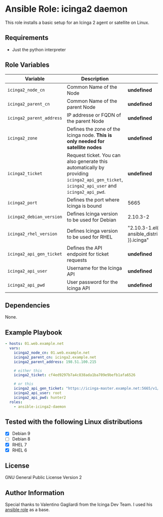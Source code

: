 Ansible Role: icinga2 daemon
=========

This role installs a basic setup for an Icinga 2 agent or satellite on Linux.

Requirements
------------

- Just the python interpreter

Role Variables
--------------

| Variable | Description | Default |
|--- | --- | --- |
| `icinga2_node_cn` | Common Name of the Node | **undefined** |
| `icinga2_parent_cn` | Common Name of the parent Node | **undefined** |
| `icinga2_parent_address` | IP addresse or FQDN of the parent Node | **undefined** |
| `icinga2_zone` | Defines the zone of the Icinga node. **This is only needed for satellite nodes** | **undefined** |
| `icinga2_ticket` | Request ticket. You can also generate this automatically by providing `icinga2_api_gen_ticket`, `icinga2_api_user` and `icinga2_api_pwd`. | **undefined** |
| `icinga2_port` | Defines the port where Icinga is bound | 5665 |
| `icinga2_debian_version` | Defines Icinga version to be used for Debian | 2.10.3-2 |
| `icinga2_rhel_version` | Defines Icinga version to be used for RHEL | "2.10.3-1.el{{ ansible_distribution_major_version }}.icinga" |
| `icinga2_api_gen_ticket` | Defines the API endpoint for ticket requests | **undefined** |
| `icinga2_api_user` | Username for the Icinga API  | **undefined** |
| `icinga2_api_pwd` | User password for the Icinga API | **undefined** |

Dependencies
------------

None.

Example Playbook
----------------

```yaml
- hosts: 01.web.example.net
  vars:
    icinga2_node_cn: 01.web.example.net
    icinga2_parent_cn: icinga2.example.net
    icinga2_parent_address: 198.51.100.215

    # either this
    icinga2_ticket: cf4ed9297b7a4c838ada1ba709e9befb1afa6526

    # or this
    icinga2_api_gen_ticket: "https://icinga-master.example.net:5665/v1/actions/generate-ticket"
    icinga2_api_user: root
    icinga2_api_pwd: hunter2
  roles:
    - ansible-icinga2-daemon
```
Tested with the following Linux distributions
-------

- [X] Debian 9
- [ ] Debian 8
- [X] RHEL 7
- [X] RHEL 6

License
-------

GNU General Public License Version 2

Author Information
------------------

Special thanks to Valentino Gagliardi from the Icinga Dev Team. I used his [ansible role](https://github.com/Icinga/ansible-playbooks/tree/master/icinga2-ansible-no-ui) as a base.
